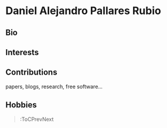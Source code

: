 # Daniel Alejandro Pallares Rubio

## Bio

## Interests

## Contributions

papers, blogs, research, free software...

## Hobbies

> :ToCPrevNext